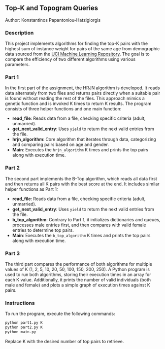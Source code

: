 ## Top-K and Topogram Queries

Author: Konstantinos Papantoniou-Hatzigiorgis

### Description

This project implements algorithms for finding the top-K pairs with the highest sum of instance weight for pairs of the same age from demographic data sourced from the [UCI Machine Learning Repository](https://kdd.ics.uci.edu/databases/census-income/census-income.html). The goal is to compare the efficiency of two different algorithms using various parameters.

### Part 1

In the first part of the assignment, the HRJN algorithm is developed. It reads data alternately from two files and returns pairs directly when a suitable pair is found without reading the rest of the files. This approach mimics a genetic function and is invoked K times to return K results. The program consists of three helper functions and one main function:

- **read_file**: Reads data from a file, checking specific criteria (adult, unmarried).
- **get_next_valid_entry**: Uses `yield` to return the next valid entries from the file.
- **hrjn_algorithm**: Core algorithm that iterates through data, categorizing and comparing pairs based on age and gender.
- **Main**: Executes the `hrjn_algorithm` K times and prints the top pairs along with execution time.

### Part 2

The second part implements the B-Top algorithm, which reads all data first and then returns all K pairs with the best score at the end. It includes similar helper functions as Part 1:

- **read_file**: Reads data from a file, checking specific criteria (adult, unmarried).
- **get_next_valid_entry**: Uses `yield` to return the next valid entries from the file.
- **b_top_algorithm**: Contrary to Part 1, it initializes dictionaries and queues, processes male entries first, and then compares with valid female entries to determine top pairs.
- **Main**: Executes the `b_top_algorithm` K times and prints the top pairs along with execution time.

### Part 3

The third part compares the performance of both algorithms for multiple values of K (1, 2, 5, 10, 20, 50, 100, 150, 200, 250). A Python program is used to run both algorithms, storing their execution times in an array for each K value. Additionally, it prints the number of valid individuals (both male and female) and plots a simple graph of execution times against K pairs.

### Instructions

To run the program, execute the following commands:

```bash
python part1.py K
python part2.py K
python main.py
```
Replace K with the desired number of top pairs to retrieve.
